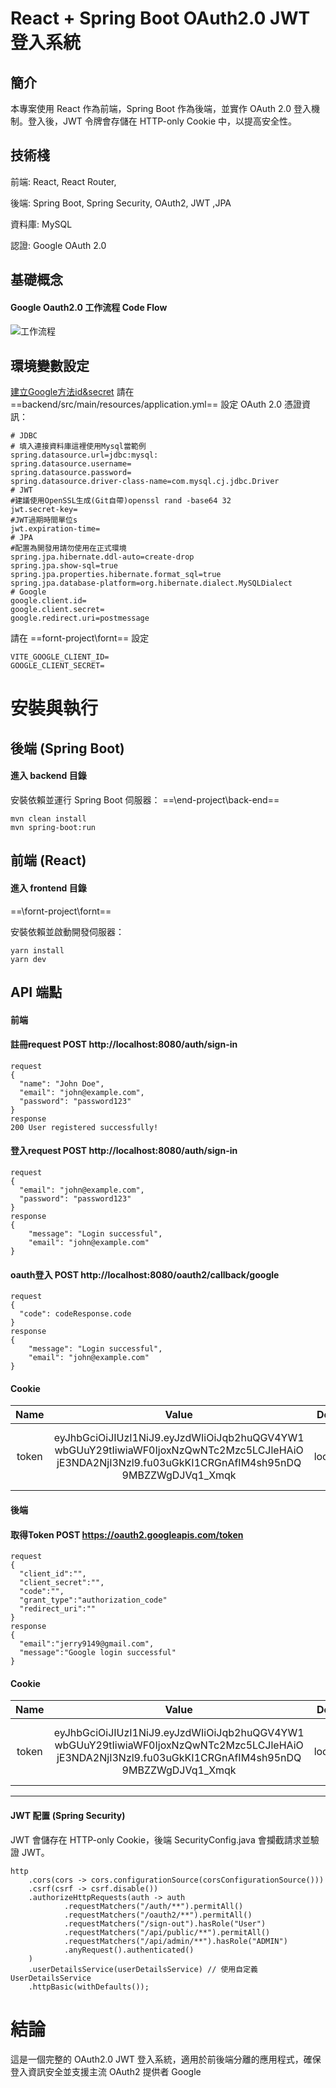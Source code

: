 React + Spring Boot OAuth2.0 JWT 登入系統
===
簡介
---
本專案使用 React 作為前端，Spring Boot 作為後端，並實作 OAuth 2.0 登入機制。登入後，JWT 令牌會存儲在 HTTP-only Cookie 中，以提高安全性。

技術棧
---
前端: React, React Router,

後端: Spring Boot, Spring Security, OAuth2, JWT ,JPA

資料庫:  MySQL

認證: Google OAuth 2.0

基礎概念
---
#### Google Oauth2.0 工作流程 Code Flow
![](<https://cdn.discordapp.com/attachments/1344320312476696627/1344320605121679421/flow.png?ex=67c07ba0&is=67bf2a20&hm=bed4e7777d18d6b162eec3cf9a06b711b7e9ad1a5321d9d809b50c24c4649ff0&> "工作流程")

環境變數設定
---
[ 建立Google方法id&secret](https://support.google.com/workspacemigrate/answer/9222992?hl=zh-Hant)
請在 ==backend/src/main/resources/application.yml== 設定 OAuth 2.0 憑證資訊：
```
# JDBC
# 填入連接資料庫這裡使用Mysql當範例
spring.datasource.url=jdbc:mysql:
spring.datasource.username=
spring.datasource.password=
spring.datasource.driver-class-name=com.mysql.cj.jdbc.Driver
# JWT
#建議使用OpenSSL生成(Git自帶)openssl rand -base64 32
jwt.secret-key=
#JWT過期時間單位s
jwt.expiration-time=
# JPA
#配置為開發用請勿使用在正式環境
spring.jpa.hibernate.ddl-auto=create-drop
spring.jpa.show-sql=true
spring.jpa.properties.hibernate.format_sql=true
spring.jpa.database-platform=org.hibernate.dialect.MySQLDialect
# Google
google.client.id=
google.client.secret=
google.redirect.uri=postmessage
```
請在 ==fornt-project\fornt== 設定
```
VITE_GOOGLE_CLIENT_ID=
GOOGLE_CLIENT_SECRET=
```
安裝與執行
===
後端 (Spring Boot)
---
#### 進入 backend 目錄
安裝依賴並運行 Spring Boot 伺服器：
==\end-project\back-end==
```
mvn clean install
mvn spring-boot:run
```
前端 (React)
---
#### 進入 frontend 目錄
==\fornt-project\fornt==

安裝依賴並啟動開發伺服器：
```
yarn install
yarn dev
```
API 端點
---
#### 前端
#### 註冊request POST http://localhost:8080/auth/sign-in
```
request
{
  "name": "John Doe",
  "email": "john@example.com",
  "password": "password123"
}
response
200 User registered successfully!
```
#### 登入request POST http://localhost:8080/auth/sign-in
```
request
{
  "email": "john@example.com",
  "password": "password123"
}
response
{
    "message": "Login successful",
    "email": "john@example.com"
}
```
#### oauth登入 POST http://localhost:8080/oauth2/callback/google
```
request
{
  "code": codeResponse.code
}
response
{
    "message": "Login successful",
    "email": "john@example.com"
}
```
#### Cookie
| Name | Value | Domain | Path | Expires | HttpOnly | Secure |
| :--: | :--: | :--: | :--: | :--: | :--: | :--: |
| token |<div style="width: 300pt">eyJhbGciOiJIUzI1NiJ9.eyJzdWIiOiJqb2huQGV4YW1wbGUuY29tIiwiaWF0IjoxNzQwNTc2Mzc5LCJleHAiOjE3NDA2NjI3Nzl9.fu03uGkKI1CRGnAfIM4sh95nDQ9MBZZWgDJVq1_Xmqk|localhost|/|Thu, 27 Feb 2025 13:26:19 GMT|true|true


#### 後端 
#### 取得Token POST https://oauth2.googleapis.com/token
```
request
{
  "client_id":"",
  "client_secret":"",
  "code":"",
  "grant_type":"authorization_code"
  "redirect_uri":""
}
response
{
  "email":"jerry9149@gmail.com",
  "message":"Google login successful"
}
```
#### Cookie
| Name | Value | Domain | Path | Expires | HttpOnly | Secure |
| :--: | :--: | :--: | :--: | :--: | :--: | :--: |
| token |<div style="width: 300pt">eyJhbGciOiJIUzI1NiJ9.eyJzdWIiOiJqb2huQGV4YW1wbGUuY29tIiwiaWF0IjoxNzQwNTc2Mzc5LCJleHAiOjE3NDA2NjI3Nzl9.fu03uGkKI1CRGnAfIM4sh95nDQ9MBZZWgDJVq1_Xmqk|localhost|/|Thu, 27 Feb 2025 13:26:19 GMT|true|true
---
#### JWT 配置 (Spring Security)
JWT 會儲存在 HTTP-only Cookie，後端 SecurityConfig.java 會攔截請求並驗證 JWT。
```
http
    .cors(cors -> cors.configurationSource(corsConfigurationSource()))
    .csrf(csrf -> csrf.disable())
    .authorizeHttpRequests(auth -> auth
            .requestMatchers("/auth/**").permitAll()
            .requestMatchers("/oauth2/**").permitAll()
            .requestMatchers("/sign-out").hasRole("User")
            .requestMatchers("/api/public/**").permitAll()
            .requestMatchers("/api/admin/**").hasRole("ADMIN")
            .anyRequest().authenticated()
    )
    .userDetailsService(userDetailsService) // 使用自定義 UserDetailsService
    .httpBasic(withDefaults());
```
結論
===
這是一個完整的 OAuth2.0 JWT 登入系統，適用於前後端分離的應用程式，確保登入資訊安全並支援主流 OAuth2 提供者 Google